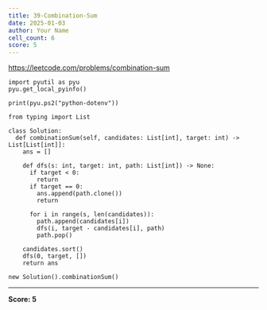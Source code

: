 ```yaml
---
title: 39-Combination-Sum
date: 2025-01-03
author: Your Name
cell_count: 6
score: 5
---
```


https://leetcode.com/problems/combination-sum


```
import pyutil as pyu
pyu.get_local_pyinfo()
```


```
print(pyu.ps2("python-dotenv"))
```


```
from typing import List
```


```
class Solution:
  def combinationSum(self, candidates: List[int], target: int) -> List[List[int]]:
    ans = []

    def dfs(s: int, target: int, path: List[int]) -> None:
      if target < 0:
        return
      if target == 0:
        ans.append(path.clone())
        return

      for i in range(s, len(candidates)):
        path.append(candidates[i])
        dfs(i, target - candidates[i], path)
        path.pop()

    candidates.sort()
    dfs(0, target, [])
    return ans
```


```
new Solution().combinationSum()
```


---
**Score: 5**
